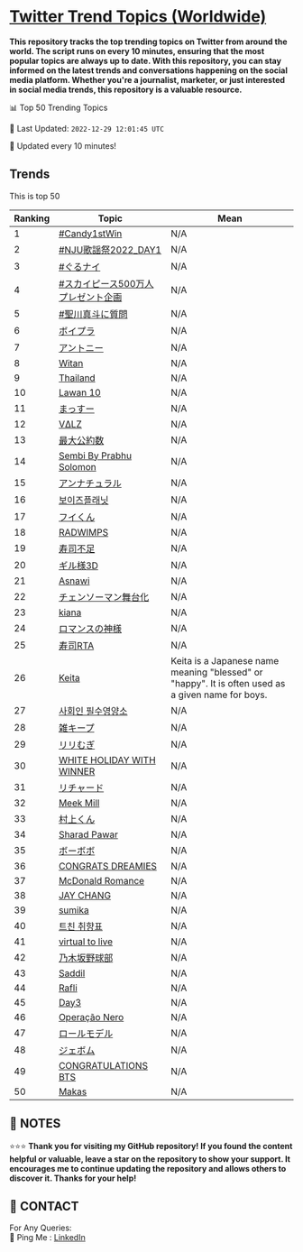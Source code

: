 [Twitter Trend Topics (Worldwide)](https://github.com/ErcinDedeoglu/Twitter-Trend-Topics)
==========

**This repository tracks the top trending topics on Twitter from around the world. 
The script runs on every 10 minutes, ensuring that the most popular topics are always up to date. 
With this repository, you can stay informed on the latest trends and conversations happening on the social media platform. 
Whether you're a journalist, marketer, or just interested in social media trends, this repository is a valuable resource.**


📊 Top 50 Trending Topics

📆 Last Updated: `2022-12-29 12:01:45 UTC`

🔧 Updated every 10 minutes!


## Trends

This is top 50

| Ranking | Topic | Mean |
| ------- | ------------ | ------------ |
| 1 | [#Candy1stWin](http://twitter.com/search?q=%23Candy1stWin) | N/A |
| 2 | [#NJU歌謡祭2022_DAY1](http://twitter.com/search?q=%23NJU%e6%ad%8c%e8%ac%a1%e7%a5%ad2022_DAY1) | N/A |
| 3 | [#ぐるナイ](http://twitter.com/search?q=%23%e3%81%90%e3%82%8b%e3%83%8a%e3%82%a4) | N/A |
| 4 | [#スカイピース500万人プレゼント企画](http://twitter.com/search?q=%23%e3%82%b9%e3%82%ab%e3%82%a4%e3%83%94%e3%83%bc%e3%82%b9500%e4%b8%87%e4%ba%ba%e3%83%97%e3%83%ac%e3%82%bc%e3%83%b3%e3%83%88%e4%bc%81%e7%94%bb) | N/A |
| 5 | [#聖川真斗に質問](http://twitter.com/search?q=%23%e8%81%96%e5%b7%9d%e7%9c%9f%e6%96%97%e3%81%ab%e8%b3%aa%e5%95%8f) | N/A |
| 6 | [ボイプラ](http://twitter.com/search?q=%e3%83%9c%e3%82%a4%e3%83%97%e3%83%a9) | N/A |
| 7 | [アントニー](http://twitter.com/search?q=%e3%82%a2%e3%83%b3%e3%83%88%e3%83%8b%e3%83%bc) | N/A |
| 8 | [Witan](http://twitter.com/search?q=Witan) | N/A |
| 9 | [Thailand](http://twitter.com/search?q=Thailand) | N/A |
| 10 | [Lawan 10](http://twitter.com/search?q=Lawan+10) | N/A |
| 11 | [まっすー](http://twitter.com/search?q=%e3%81%be%e3%81%a3%e3%81%99%e3%83%bc) | N/A |
| 12 | [VΔLZ](http://twitter.com/search?q=V%ce%94LZ) | N/A |
| 13 | [最大公約数](http://twitter.com/search?q=%e6%9c%80%e5%a4%a7%e5%85%ac%e7%b4%84%e6%95%b0) | N/A |
| 14 | [Sembi By Prabhu Solomon](http://twitter.com/search?q=Sembi+By+Prabhu+Solomon) | N/A |
| 15 | [アンナチュラル](http://twitter.com/search?q=%e3%82%a2%e3%83%b3%e3%83%8a%e3%83%81%e3%83%a5%e3%83%a9%e3%83%ab) | N/A |
| 16 | [보이즈플래닛](http://twitter.com/search?q=%eb%b3%b4%ec%9d%b4%ec%a6%88%ed%94%8c%eb%9e%98%eb%8b%9b) | N/A |
| 17 | [フイくん](http://twitter.com/search?q=%e3%83%95%e3%82%a4%e3%81%8f%e3%82%93) | N/A |
| 18 | [RADWIMPS](http://twitter.com/search?q=RADWIMPS) | N/A |
| 19 | [寿司不足](http://twitter.com/search?q=%e5%af%bf%e5%8f%b8%e4%b8%8d%e8%b6%b3) | N/A |
| 20 | [ギル様3D](http://twitter.com/search?q=%e3%82%ae%e3%83%ab%e6%a7%983D) | N/A |
| 21 | [Asnawi](http://twitter.com/search?q=Asnawi) | N/A |
| 22 | [チェンソーマン舞台化](http://twitter.com/search?q=%e3%83%81%e3%82%a7%e3%83%b3%e3%82%bd%e3%83%bc%e3%83%9e%e3%83%b3%e8%88%9e%e5%8f%b0%e5%8c%96) | N/A |
| 23 | [kiana](http://twitter.com/search?q=kiana) | N/A |
| 24 | [ロマンスの神様](http://twitter.com/search?q=%e3%83%ad%e3%83%9e%e3%83%b3%e3%82%b9%e3%81%ae%e7%a5%9e%e6%a7%98) | N/A |
| 25 | [寿司RTA](http://twitter.com/search?q=%e5%af%bf%e5%8f%b8RTA) | N/A |
| 26 | [Keita](http://twitter.com/search?q=Keita) | Keita is a Japanese name meaning "blessed" or "happy". It is often used as a given name for boys. |
| 27 | [사회인 필수영양소](http://twitter.com/search?q=%ec%82%ac%ed%9a%8c%ec%9d%b8+%ed%95%84%ec%88%98%ec%98%81%ec%96%91%ec%86%8c) | N/A |
| 28 | [雑キープ](http://twitter.com/search?q=%e9%9b%91%e3%82%ad%e3%83%bc%e3%83%97) | N/A |
| 29 | [リリむぎ](http://twitter.com/search?q=%e3%83%aa%e3%83%aa%e3%82%80%e3%81%8e) | N/A |
| 30 | [WHITE HOLIDAY WITH WINNER](http://twitter.com/search?q=WHITE+HOLIDAY+WITH+WINNER) | N/A |
| 31 | [リチャード](http://twitter.com/search?q=%e3%83%aa%e3%83%81%e3%83%a3%e3%83%bc%e3%83%89) | N/A |
| 32 | [Meek Mill](http://twitter.com/search?q=Meek+Mill) | N/A |
| 33 | [村上くん](http://twitter.com/search?q=%e6%9d%91%e4%b8%8a%e3%81%8f%e3%82%93) | N/A |
| 34 | [Sharad Pawar](http://twitter.com/search?q=Sharad+Pawar) | N/A |
| 35 | [ボーボボ](http://twitter.com/search?q=%e3%83%9c%e3%83%bc%e3%83%9c%e3%83%9c) | N/A |
| 36 | [CONGRATS DREAMIES](http://twitter.com/search?q=CONGRATS+DREAMIES) | N/A |
| 37 | [McDonald Romance](http://twitter.com/search?q=McDonald+Romance) | N/A |
| 38 | [JAY CHANG](http://twitter.com/search?q=JAY+CHANG) | N/A |
| 39 | [sumika](http://twitter.com/search?q=sumika) | N/A |
| 40 | [트친 취향표](http://twitter.com/search?q=%ed%8a%b8%ec%b9%9c+%ec%b7%a8%ed%96%a5%ed%91%9c) | N/A |
| 41 | [virtual to live](http://twitter.com/search?q=virtual+to+live) | N/A |
| 42 | [乃木坂野球部](http://twitter.com/search?q=%e4%b9%83%e6%9c%a8%e5%9d%82%e9%87%8e%e7%90%83%e9%83%a8) | N/A |
| 43 | [Saddil](http://twitter.com/search?q=Saddil) | N/A |
| 44 | [Rafli](http://twitter.com/search?q=Rafli) | N/A |
| 45 | [Day3](http://twitter.com/search?q=Day3) | N/A |
| 46 | [Operação Nero](http://twitter.com/search?q=Opera%c3%a7%c3%a3o+Nero) | N/A |
| 47 | [ロールモデル](http://twitter.com/search?q=%e3%83%ad%e3%83%bc%e3%83%ab%e3%83%a2%e3%83%87%e3%83%ab) | N/A |
| 48 | [ジェボム](http://twitter.com/search?q=%e3%82%b8%e3%82%a7%e3%83%9c%e3%83%a0) | N/A |
| 49 | [CONGRATULATIONS BTS](http://twitter.com/search?q=CONGRATULATIONS+BTS) | N/A |
| 50 | [Makas](http://twitter.com/search?q=Makas) | N/A |




## 📝 NOTES

⭐⭐⭐ **Thank you for visiting my GitHub repository! If you found the content helpful or valuable, leave a star on the repository to show your support. It encourages me to continue updating the repository and allows others to discover it. Thanks for your help!**

## 📨 CONTACT

 For Any Queries:  
            🏓 Ping Me : [LinkedIn](https://www.linkedin.com/in/ercindedeoglu/)